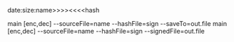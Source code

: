 date:size:name>>>><<<<hash

main [enc,dec] --sourceFile=name --hashFile=sign --saveTo=out.file
main [enc,dec] --sourceFile=name --hashFile=sign --signedFile=out.file


